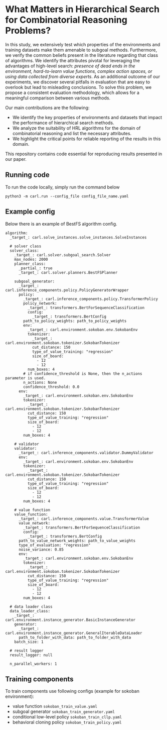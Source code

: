 # What Matters in Hierarchical Search for Combinatorial Reasoning Problems?

In this study, we extensively test which properties of the environments and training datasets make them amenable to subgoal methods. Furthermore, we verify the common beliefs present in the literature regarding that class of algorithms.
We identify the attributes pivotal for leveraging the advantages of high-level search: *presence of dead ends in the environment, hard-to-learn value functions, complex action spaces, or using data collected from diverse experts*. As an additional outcome of our experiments, we discover several pitfalls in evaluation that are easy to overlook but lead to misleading conclusions. To solve this problem, we propose a consistent evaluation methodology, which allows for a meaningful comparison between various methods.

Our main contributions are the following:
- We identify the key properties of environments and datasets that impact the performance of hierarchical search methods.
- We analyze the suitability of HRL algorithms for the domain of combinatorial reasoning and list the necessary attributes.
- We highlight the critical points for reliable reporting of the results in this domain.

This repository contains code essential for reproducing results presented in our paper. 

## Running code

To run the code locally, simply run the command below

`python3 -m carl.run --config_file config_file_name.yaml`

## Example config

Below there is an example of BestFS algorithm config.

```
algorithm:
  _target_: carl.solve_instances.solve_instances.SolveInstances

  # solver class
  solver_class:
    _target_: carl.solver.subgoal_search.Solver
    max_nodes: 2000
    planner_class:
      _partial_: true
      _target_: carl.solver.planners.BestFSPlanner

    subgoal_generator:
      _target_: carl.inference_components.policy.PolicyGeneratorWrapper
      policy:
        _target_: carl.inference_components.policy.TransformerPolicy
        policy_network:
          _target_: transformers.BertForSequenceClassification
          config:
            _target_: transformers.BertConfig
        path_to_policy_weights: path_to_policy_weights
        env:
          _target_: carl.environment.sokoban.env.SokobanEnv
          tokenizer:
            _target_: carl.environment.sokoban.tokenizer.SokobanTokenizer
            cut_distance: 150
            type_of_value_training: "regression"
            size_of_board:
              - 12
              - 12
          num_boxes: 4
        # if confidence_threshold is None, then the n_actions parameter is used.
        n_actions: None
        confidence_threshold: 0.0
      env:
        _target_: carl.environment.sokoban.env.SokobanEnv
        tokenizer:
          _target_: carl.environment.sokoban.tokenizer.SokobanTokenizer
          cut_distance: 150
          type_of_value_training: "regression"
          size_of_board:
            - 12
            - 12
        num_boxes: 4

    # validator
    validator:
      _target_: carl.inference_components.validator.DummyValidator
      env:
        _target_: carl.environment.sokoban.env.SokobanEnv
        tokenizer:
          _target_: carl.environment.sokoban.tokenizer.SokobanTokenizer
          cut_distance: 150
          type_of_value_training: "regression"
          size_of_board:
            - 12
            - 12
        num_boxes: 4

    # value function
    value_function:
      _target_: carl.inference_components.value.TransformerValue
      value_network:
        _target_: transformers.BertForSequenceClassification
        config:
          _target_: transformers.BertConfig
      path_to_value_network_weights: path_to_value_weights
      type_of_evaluation: "regression"
      noise_variance: 0.85
      env:
        _target_: carl.environment.sokoban.env.SokobanEnv
        tokenizer:
          _target_: carl.environment.sokoban.tokenizer.SokobanTokenizer
          cut_distance: 150
          type_of_value_training: "regression"
          size_of_board:
            - 12
            - 12
        num_boxes: 4

  # data loader class
  data_loader_class:
    _target_: carl.environment.instance_generator.BasicInstanceGenerator
    generator:
      _target_: carl.environment.instance_generator.GeneralIterableDataLoader
      path_to_folder_with_data: path_to_folder_with_data
    batch_size: 1

  # result logger
  result_logger: null

  n_parallel_workers: 1

```
## Training components

To train components use following configs (example for sokoban environment):
- value function `sokoban_train_value.yaml`
- subgoal generator `sokoban_train_generator.yaml`
- conditional low-level policy `sokoban_train_cllp.yaml`
- behavioral cloning policy `sokoban_train_policy.yaml`
